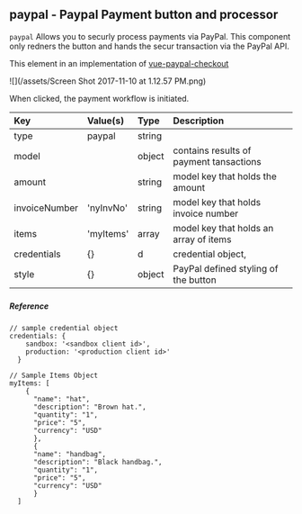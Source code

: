 ## paypal - Paypal Payment button and processor

`paypal` Allows you to securly process payments via PayPal. This component only redners the button and hands the secur transaction via the PayPal API.

This element in an implementation of [vue-paypal-checkout](https://github.com/khoanguyen96/vue-paypal-checkout)

![](/assets/Screen Shot 2017-11-10 at 1.12.57 PM.png)

When clicked, the payment workflow is initiated.

| Key | Value\(s\) | Type | Description |
| :--- | :--- | :--- | :--- |
| type | paypal | string |  |
| model |  | object | contains results of payment tansactions |
| amount |  |string|model key that holds the amount|
| invoiceNumber | 'nyInvNo' |string|model key that holds invoice number|
| items | 'myItems' |array|model key that holds an array of items|
| credentials |{}|d |credential object, |
| style |{}|object |PayPal defined styling of the button|

##### 


##### Reference

```
// sample credential object
credentials: {
    sandbox: '<sandbox client id>',
    production: '<production client id>'
  }
```

```
// Sample Items Object
myItems: [
    {
      "name": "hat",
      "description": "Brown hat.",
      "quantity": "1",
      "price": "5",
      "currency": "USD"
      },
      {
      "name": "handbag",
      "description": "Black handbag.",
      "quantity": "1",
      "price": "5",
      "currency": "USD"
      }
  ]
```


